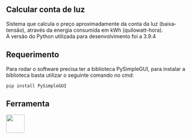## Calcular conta de luz
Sistema que calcula o preço aproximadamente da conta da luz (baixa-tensão), através da energia
consumida em kWh (quilowatt-hora).<br>
A versão do Python utilizada para desenvolvimento foi a 3.9.4
## Requerimento
Para rodar o software precisa ter a biblioteca PySimpleGUI, para instalar a biblioteca basta utilizar o seguinte comando no cmd:

    pip install PySimpleGUI
## Ferramenta
<img src="https://cdn.jsdelivr.net/gh/devicons/devicon/icons/python/python-original-wordmark.svg" width="50"/>
